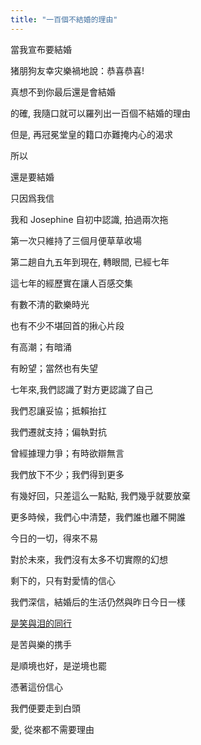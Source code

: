 ```yaml
---
title: "一百個不結婚的理由"
---
```





當我宣布要結婚

猪朋狗友幸灾樂禍地說：恭喜恭喜! 

真想不到你最后還是會結婚

的確, 我隨口就可以羅列出一百個不結婚的理由

但是, 再冠冕堂皇的籍口亦難掩内心的渴求

所以  


還是要結婚


只因爲我信

我和 Josephine 自初中認識, 拍過兩次拖

第一次只維持了三個月便草草收場

第二趟自九五年到現在, 轉眼間, 已經七年

這七年的經歷實在讓人百感交集

有數不清的歡樂時光

也有不少不堪回首的揪心片段

有高潮；有暗涌

有盼望；當然也有失望

七年來,我們認識了對方更認識了自己

我們忍讓妥協；抵賴抬扛

我們遷就支持；偏執對抗

曾經據理力爭；有時欲辯無言

我們放下不少；我們得到更多

有幾好回，只差這么一點點, 我們幾乎就要放棄

更多時候，我們心中清楚，我們誰也離不開誰

今日的一切，得來不易

對於未來，我們沒有太多不切實際的幻想

剩下的，只有對愛情的信心

我們深信，結婚后的生活仍然與昨日今日一樣

<a href="https://buc.ketli.st">是笑與泪的同行</a>

是苦與樂的携手

是順境也好，是逆境也罷

憑著這份信心

我們便要走到白頭

愛, 從來都不需要理由



